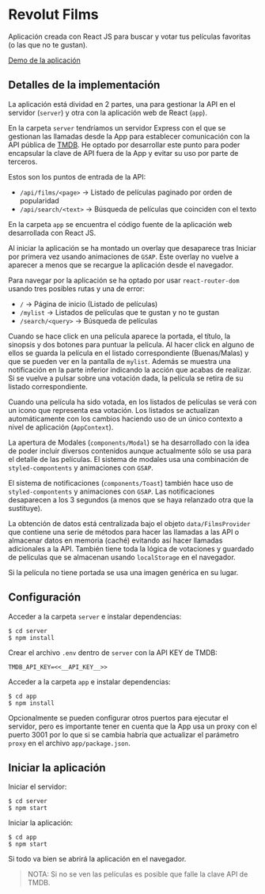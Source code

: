 # Revolut Films

Aplicación creada con React JS para buscar y votar tus películas favoritas
(o las que no te gustan).

[Demo de la aplicación](https://revolutfilms.ntkserver.com/)

## Detalles de la implementación

La aplicación está dividad en 2 partes, una para gestionar la API en el servidor
(`server`) y otra con la aplicación web de React (`app`).

En la carpeta `server` tendríamos un servidor Express con el que se gestionan
las llamadas desde la App para establecer comunicación con la API pública de
[TMDB](https://www.themoviedb.org). He optado por desarrollar este punto
para poder encapsular la clave de API fuera de la App y evitar su uso por
parte de terceros.

Estos son los puntos de entrada de la API:

- `/api/films/<page>` -> Listado de películas paginado por orden de popularidad
- `/api/search/<text>` -> Búsqueda de películas que coinciden con el texto

En la carpeta `app` se encuentra el código fuente de la aplicación web
desarrollada con React JS.

Al iniciar la aplicación se ha montado un overlay que desaparece tras Iniciar
por primera vez usando animaciones de `GSAP`. Este overlay no vuelve a aparecer
a menos que se recargue la aplicación desde el navegador.

Para navegar por la aplicación se ha optado por usar `react-router-dom` usando
tres posibles rutas y una de error:

- `/` -> Página de inicio (Listado de películas)
- `/mylist` -> Listados de películas que te gustan y no te gustan
- `/search/<query>` -> Búsqueda de películas

Cuando se hace click en una película aparece la portada, el título, la sinopsis
y dos botones para puntuar la película. Al hacer click en alguno de ellos se
guarda la película en el listado correspondiente (Buenas/Malas) y que se pueden
ver en la pantalla de `mylist`. Además se muestra una notificación en la parte
inferior indicando la acción que acabas de realizar. Si se vuelve a pulsar sobre
una votación dada, la película se retira de su listado correspondiente.

Cuando una película ha sido votada, en los listados de películas se verá con
un icono que representa esa votación. Los listados se actualizan automáticamente 
con los cambios haciendo uso de un único contexto a nivel de aplicación 
(`AppContext`).

La apertura de Modales (`components/Modal`) se ha desarrollado con la idea de
poder incluir diversos contenidos aunque actualmente sólo se usa para el
detalle de las películas. El sistema de modales usa una combinación de
`styled-compontents` y animaciones con `GSAP`.

El sistema de notificaciones (`components/Toast`) también hace uso de
`styled-compontents` y animaciones con `GSAP`. Las notificaciones desaparecen
a los 3 segundos (a menos que se haya relanzado otra que la sustituye).

La obtención de datos está centralizada bajo el objeto `data/FilmsProvider` que
contiene una serie de métodos para hacer las llamadas a las API o almacenar
datos en memoria (caché) evitando así hacer llamadas adicionales a la API.
También tiene toda la lógica de votaciones y guardado de películas que se
almacenan usando `localStorage` en el navegador.

Si la película no tiene portada se usa una imagen genérica en su lugar.


## Configuración

Acceder a la carpeta `server` e instalar dependencias:

```
$ cd server
$ npm install
```

Crear el archivo `.env` dentro de `server` con la API KEY de TMDB:

```
TMDB_API_KEY=<<__API_KEY__>>
```

Acceder a la carpeta `app` e instalar dependencias:

```
$ cd app
$ npm install
```

Opcionalmente se pueden configurar otros puertos para ejecutar el servidor,
pero es importante tener en cuenta que la App usa un proxy con el puerto 3001
por lo que si se cambia habría que actualizar el parámetro `proxy` en el archivo
`app/package.json`.


## Iniciar la aplicación

Iniciar el servidor:

```
$ cd server
$ npm start
```

Iniciar la aplicación:

```
$ cd app
$ npm start
```

Si todo va bien se abrirá la aplicación en el navegador.

> NOTA: Si no se ven las películas es posible que falle la clave API de TMDB.
